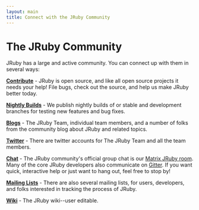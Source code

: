 ```yaml
---
layout: main
title: Connect with the JRuby Community
---
```

# The JRuby Community

JRuby has a large and active community. You can connect up with them in several ways:

[**Contribute**](/contribute) - JRuby is open source, and like all open source projects it needs your help! File bugs, check out the source, and help us make JRuby better today.

[**Nightly Builds**](/nightly) - We publish nightly builds of or stable and development branches for testing new features and bug fixes.

[**Blogs**](/blogs) - The JRuby Team, individual team members, and a number of folks from the community blog about JRuby and related topics.

[**Twitter**](/twitter) - There are twitter accounts for The JRuby Team and all the team members.

[**Chat**](/chat) - The JRuby community's official group chat is our [Matrix JRuby room](https://matrix.to/#/#jruby:matrix.org). Many of the core JRuby developers also communicate on [Gitter](https://gitter.im/jruby/jruby). If you want quick, interactive help or just want to hang out, feel free to stop by!

[**Mailing Lists**][lists] - There are also several mailing lists, for users, developers, and folks interested in tracking the process of JRuby.

[**Wiki**][wiki] - The JRuby wiki--user editable.

[lists]: https://github.com/jruby/jruby/wiki/MailingLists
[wiki]: https://github.com/jruby/jruby/wiki
